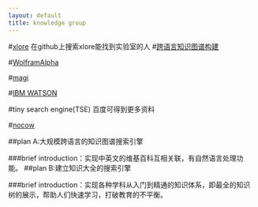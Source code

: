 ```yaml
---
layout: default
title: knowledge group
---
```


#[xlore](http://xlore.org/index) 在github上搜索xlore能找到实验室的人
#[跨语言知识图谱构建](http://wenku.baidu.com/link?url=ndKCGl2Al8GladgbXnORgK-VFG5SYhtEdQzEV5chT_zwgDk6DI3D8jsNPPxo2P2bkiIeVBUeYpIeFzyh7_aWoIEUa1-W4FV2bRD6rkLPcgK)

#[WolframAlpha](http://www.wolframalpha.com/)

#[magi](http://www.peak-labs.com/)

#[IBM WATSON](http://www-31.ibm.com/ibm/cn/madewithibm/watson/?S_TACT=C3440AEW&iio=chq&cmp=c3440&ct=c3440aew&cr=baidu&cm=k&csot=-&ccy=-&cpb=-&cd=-&ck=c3440aew11&mkwid=1WfhcVQRq_8145525608_432t3t30585)


#tiny search engine(TSE) 百度可得到更多资料

#[nocow](http://www.nocow.cn/index.php/NOCOW地图)




##plan A:大规模跨语言的知识图谱搜索引擎

###brief introduction：实现中英文的维基百科互相关联，有自然语言处理功能。
##plan B:建立知识大全的搜索引擎

###brief introduction：实现各种学科从入门到精通的知识体系，即最全的知识树的展示，帮助人们快速学习，打破教育的不平衡。

